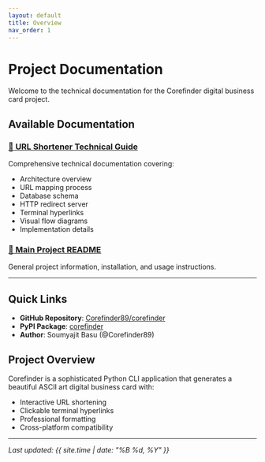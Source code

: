 ```yaml
---
layout: default
title: Overview
nav_order: 1
---
```


# Project Documentation

Welcome to the technical documentation for the Corefinder digital business card project.

## Available Documentation

### [📖 URL Shortener Technical Guide](documentation/URL_SHORTENER.md)
Comprehensive technical documentation covering:
- Architecture overview
- URL mapping process
- Database schema
- HTTP redirect server
- Terminal hyperlinks
- Visual flow diagrams
- Implementation details

### [🚀 Main Project README](documentation/DETAILING.md)
General project information, installation, and usage instructions.

---

## Quick Links

- **GitHub Repository**: [Corefinder89/corefinder](https://github.com/Corefinder89/corefinder)
- **PyPI Package**: [corefinder](https://pypi.org/project/corefinder/)
- **Author**: Soumyajit Basu (@Corefinder89)

## Project Overview

Corefinder is a sophisticated Python CLI application that generates a beautiful ASCII art digital business card with:
- Interactive URL shortening
- Clickable terminal hyperlinks
- Professional formatting
- Cross-platform compatibility

---

*Last updated: {{ site.time | date: "%B %d, %Y" }}*